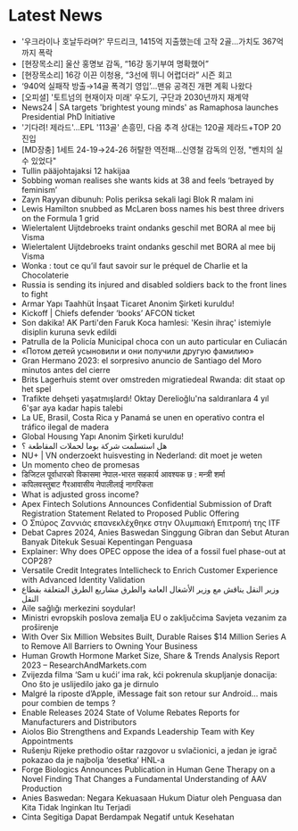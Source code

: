 # Latest News
-  '우크라이나 호날두라며?' 무드리크, 1415억 지출했는데 고작 2골...가치도 367억까지 폭락
-  [현장목소리] 울산 홍명보 감독, “16강 동기부여 명확했어”
-  [현장목소리] 16강 이끈 이청용, “3선에 뛰니 어렵더라” 시즌 회고
-  ‘940억 실패작 방출→14골 폭격기 영입’…맨유 공격진 개편 계획 나왔다
-  [오피셜] '토트넘의 현재이자 미래' 우도기, 구단과 2030년까지 재계약
-  News24 | SA targets 'brightest young minds' as Ramaphosa launches Presidential PhD Initiative
-  '기다려! 제라드'…EPL '113골' 손흥민, 다음 추격 상대는 120골 제라드+TOP 20 진입
-  [MD장충] 1세트 24-19→24-26 허탈한 역전패...신영철 감독의 인정, "벤치의 실수 있었다"
-  Tullin pääjohtajaksi 12 hakijaa
-  Sobbing woman realises she wants kids at 38 and feels ‘betrayed by feminism’
-  Zayn Rayyan dibunuh: Polis periksa sekali lagi Blok R malam ini
-  Lewis Hamilton snubbed as McLaren boss names his best three drivers on the Formula 1 grid
-  Wielertalent Uijtdebroeks traint ondanks geschil met BORA al mee bij Visma
-  Wielertalent Uijtdebroeks traint ondanks geschil met BORA al mee bij Visma
-  Wonka : tout ce qu’il faut savoir sur le préquel de Charlie et la Chocolaterie
-  Russia is sending its injured and disabled soldiers back to the front lines to fight
-  Armar Yapı Taahhüt İnşaat Ticaret Anonim Şirketi kuruldu!
-  Kickoff | Chiefs defender ‘books’ AFCON ticket
-  Son dakika! AK Parti'den Faruk Koca hamlesi: 'Kesin ihraç' istemiyle disiplin kuruna sevk edildi
-  Patrulla de la Policía Municipal choca con un auto particular en Culiacán
-  «Потом детей усыновили и они получили другую фамилию»
-  Gran Hermano 2023: el sorpresivo anuncio de Santiago del Moro minutos antes del cierre
-  Brits Lagerhuis stemt over omstreden migratiedeal Rwanda: dit staat op het spel
-  Trafikte dehşeti yaşatmışlardı! Oktay Derelioğlu'na saldıranlara 4 yıl 6'şar aya kadar hapis talebi
-  La UE, Brasil, Costa Rica y Panamá se unen en operativo contra el tráfico ilegal de madera
-  Global Housıng Yapı Anonim Şirketi kuruldu!
-  هل استسلمت شركة بوما لحملات المقاطعة ؟
-  NU+ | VN onderzoekt huisvesting in Nederland: dit moet je weten
-  Un momento cheo de promesas
-  डिजिटल पूर्वाधारको विकासमा नेपाल-भारत सहकार्य आवश्यक छ : मन्त्री शर्मा
-  कपिलवस्तुबाट गैरआवासीय नेपालीलाई नागरिकता
-  What is adjusted gross income?
-  Apex Fintech Solutions Announces Confidential Submission of Draft Registration Statement Related to Proposed Public Offering
-  Ο Σπύρος Ζαννιάς επανεκλέχθηκε στην Ολυμπιακή Επιτροπή της ITF
-  Debat Capres 2024, Anies Baswedan Singgung Gibran dan Sebut Aturan Banyak Ditekuk Sesuai Kepentingan Penguasa
-  Explainer: Why does OPEC oppose the idea of a fossil fuel phase-out at COP28?
-  Versatile Credit Integrates Intellicheck to Enrich Customer Experience with Advanced Identity Validation
-  وزير النقل يناقش مع وزير الأشغال العامة والطرق مشاريع الطرق المتعلقة بقطاع النقل
-  Aile sağlığı merkezini soydular!
-  Ministri evropskih poslova zemalja EU o zaključcima Savjeta vezanim za proširenje
-  With Over Six Million Websites Built, Durable Raises $14 Million Series A to Remove All Barriers to Owning Your Business
-  Human Growth Hormone Market Size, Share & Trends Analysis Report 2023 – ResearchAndMarkets.com
-  Zvijezda filma ‘Sam u kući‘ ima rak, kći pokrenula skupljanje donacija: Ono što je uslijedilo jako ga je dirnulo
-  Malgré la riposte d’Apple, iMessage fait son retour sur Android… mais pour combien de temps ?
-  Enable Releases 2024 State of Volume Rebates Reports for Manufacturers and Distributors
-  Aiolos Bio Strengthens and Expands Leadership Team with Key Appointments
-  Rušenju Rijeke prethodio oštar razgovor u svlačionici, a jedan je igrač pokazao da je najbolja ‘desetka‘ HNL-a
-  Forge Biologics Announces Publication in Human Gene Therapy on a Novel Finding That Changes a Fundamental Understanding of AAV Production
-  Anies Baswedan: Negara Kekuasaan Hukum Diatur oleh Penguasa dan Kita Tidak Inginkan Itu Terjadi
-  Cinta Segitiga Dapat Berdampak Negatif untuk Kesehatan
